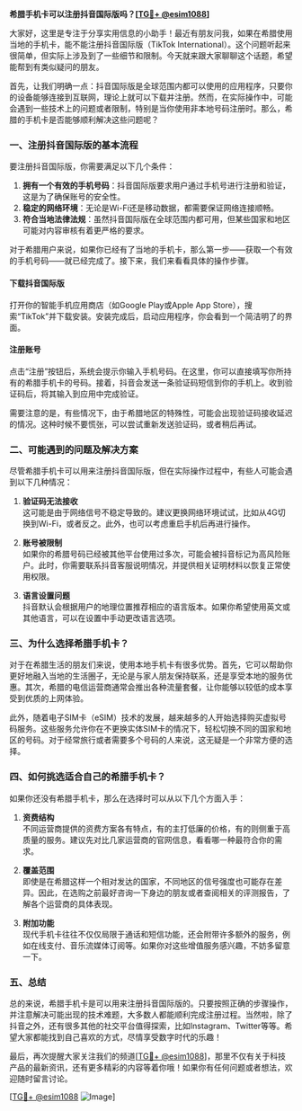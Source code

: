 **希腊手机卡可以注册抖音国际版吗？[[TG💪+ @esim1088](https://t.me/s/esim1088)]**

大家好，这里是专注于分享实用信息的小助手！最近有朋友问我，如果在希腊使用当地的手机卡，能不能注册抖音国际版（TikTok International）。这个问题听起来很简单，但实际上涉及到了一些细节和限制。今天就来跟大家聊聊这个话题，希望能帮到有类似疑问的朋友。

首先，让我们明确一点：抖音国际版是全球范围内都可以使用的应用程序，只要你的设备能够连接到互联网，理论上就可以下载并注册。然而，在实际操作中，可能会遇到一些技术上的问题或者限制，特别是当你使用非本地号码注册时。那么，希腊的手机卡是否能够顺利解决这些问题呢？

### 一、注册抖音国际版的基本流程

要注册抖音国际版，你需要满足以下几个条件：

1. **拥有一个有效的手机号码**：抖音国际版要求用户通过手机号进行注册和验证，这是为了确保账号的安全性。
2. **稳定的网络环境**：无论是Wi-Fi还是移动数据，都需要保证网络连接顺畅。
3. **符合当地法律法规**：虽然抖音国际版在全球范围内都可用，但某些国家和地区可能对内容审核有着更严格的要求。

对于希腊用户来说，如果你已经有了当地的手机卡，那么第一步——获取一个有效的手机号码——就已经完成了。接下来，我们来看看具体的操作步骤。

#### 下载抖音国际版

打开你的智能手机应用商店（如Google Play或Apple App Store），搜索“TikTok”并下载安装。安装完成后，启动应用程序，你会看到一个简洁明了的界面。

#### 注册账号

点击“注册”按钮后，系统会提示你输入手机号码。在这里，你可以直接填写你所持有的希腊手机卡的号码。接着，抖音会发送一条验证码短信到你的手机上。收到验证码后，将其输入到应用中完成验证。

需要注意的是，有些情况下，由于希腊地区的特殊性，可能会出现验证码接收延迟的情况。这种时候不要慌张，可以尝试重新发送验证码，或者稍后再试。

### 二、可能遇到的问题及解决方案

尽管希腊手机卡可以用来注册抖音国际版，但在实际操作过程中，有些人可能会遇到以下几种情况：

1. **验证码无法接收**  
   这可能是由于网络信号不稳定导致的。建议更换网络环境试试，比如从4G切换到Wi-Fi，或者反之。此外，也可以考虑重启手机后再进行操作。

2. **账号被限制**  
   如果你的希腊号码已经被其他平台使用过多次，可能会被抖音标记为高风险账户。此时，你需要联系抖音客服说明情况，并提供相关证明材料以恢复正常使用权限。

3. **语言设置问题**  
   抖音默认会根据用户的地理位置推荐相应的语言版本。如果你希望使用英文或其他语言，可以在设置中手动更改语言选项。

### 三、为什么选择希腊手机卡？

对于在希腊生活的朋友们来说，使用本地手机卡有很多优势。首先，它可以帮助你更好地融入当地的生活圈子，无论是与家人朋友保持联系，还是享受本地的服务优惠。其次，希腊的电信运营商通常会推出各种流量套餐，让你能够以较低的成本享受到优质的上网体验。

此外，随着电子SIM卡（eSIM）技术的发展，越来越多的人开始选择购买虚拟号码服务。这些服务允许你在不更换实体SIM卡的情况下，轻松切换不同的国家和地区的号码。对于经常旅行或者需要多个号码的人来说，这无疑是一个非常方便的选择。

### 四、如何挑选适合自己的希腊手机卡？

如果你还没有希腊手机卡，那么在选择时可以从以下几个方面入手：

1. **资费结构**  
   不同运营商提供的资费方案各有特点，有的主打低廉的价格，有的则侧重于高质量的服务。建议先对比几家运营商的官网信息，看看哪一种最符合你的需求。

2. **覆盖范围**  
   即使是在希腊这样一个相对发达的国家，不同地区的信号强度也可能存在差异。因此，在选购之前最好咨询一下身边的朋友或者查阅相关的评测报告，了解各个运营商的具体表现。

3. **附加功能**  
   现代手机卡往往不仅仅局限于通话和短信功能，还会附带许多额外的服务，例如在线支付、音乐流媒体订阅等。如果你对这些增值服务感兴趣，不妨多留意一下。

### 五、总结

总的来说，希腊手机卡是可以用来注册抖音国际版的。只要按照正确的步骤操作，并注意解决可能出现的技术难题，大多数人都能顺利完成注册过程。当然啦，除了抖音之外，还有很多其他的社交平台值得探索，比如Instagram、Twitter等等。希望大家都能找到自己喜欢的方式，尽情享受数字时代的乐趣！

最后，再次提醒大家关注我们的频道[[TG💪+ @esim1088](https://t.me/s/esim1088)]，那里不仅有关于科技产品的最新资讯，还有更多精彩的内容等着你哦！如果你有任何问题或者想法，欢迎随时留言讨论。

[[TG💪+ @esim1088](https://t.me/s/esim1088) ![Image](https://i.postimg.cc/4NQfJmqS/Snipaste-2025-05-13-00-14-12.png)]